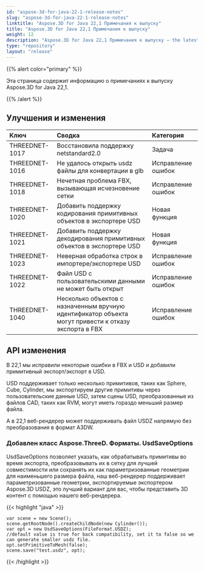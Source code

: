 ```yaml
---
id: "aspose-3d-for-java-22-1-release-notes"
slug: "aspose-3d-for-java-22-1-release-notes"
linktitle: "Aspose.3D for Java 22,1 Примечания к выпуску"
title: "Aspose.3D for Java 22,1 Примечания к выпуску"
weight: 12
description: "Aspose.3D for Java 22,1 Примечания к выпуску – the latest updates and fixes."
type: "repository"
layout: "release"
---
```

{{% alert color="primary" %}}

Эта страница содержит информацию о примечаниях к выпуску Aspose.3D for Java 22,1.

{{% /alert %}}
## **Улучшения и изменения**

|**Ключ**|**Сводка**|**Категория**|
|:- |:- |:- |
|THREEDNET-1017 |Восстановила поддержку netstandard2.0|Задача|
|THREEDNET-1016 |Не удалось открыть usdz файлы для конвертации в glb|Исправление ошибок|
|THREEDNET-1018 |Нечетная проблема FBX, вызывающая исчезновение сетки|Исправление ошибок|
|THREEDNET-1020 |Добавить поддержку кодирования примитивных объектов в экспортере USD|Новая функция|
|THREEDNET-1021 |Добавить поддержку декодирования примитивных объектов в экспортере USD|Новая функция|
|THREEDNET-1023 |Неверная обработка строк в импортере/экспортере USD|Исправление ошибок|
|THREEDNET-1022 |Файл USD с пользовательскими данными не может быть открыт|Исправление ошибок|
|THREEDNET-1040 |Несколько объектов с назначенным вручную идентификатор объекта могут привести к отказу экспорта в FBX|Исправление ошибок|


## API изменения ##


В 22,1 мы исправили некоторые ошибки в FBX и USD и добавили примитивный экспорт/экспорт в USD.

USD поддерживает только несколько примитивов, таких как Sphere, Cube, Cylinder, мы экспортируем другие примитивы через пользовательские данные USD, затем сцены USD, преобразованные из файлов CAD, таких как RVM, могут иметь гораздо меньший размер файла.

А в 22,1 веб-рендерер может поддерживать файл USDZ напрямую без преобразования в формат A3DW.


### Добавлен класс Aspose.ThreeD. Форматы. UsdSaveOptions

UsdSaveOptions позволяет указать, как обрабатывать примитивы во время экспорта, преобразовывать их в сетку для лучшей совместимости или сохранять их как параметризованные геометрии для наименьшего размера файла, наш веб-рендерер поддерживает параметризованные геометрии, экспортируемые экспортером Aspose.3D USDZ, это лучший вариант для вас, чтобы представить 3D контент с помощью нашего веб-рендерера.



{{< highlight "java" >}}

    var scene = new Scene();
    scene.getRootNode().createChildNode(new Cylinder());
    var opt = new UsdSaveOptions(FileFormat.USDZ);
    //default value is true for back compatibility, set it to false so we can generate smaller usdz file.
    opt.setPrimitiveToMesh(false);
    scene.save("test.usdz", opt);

{{< /highlight >}}
